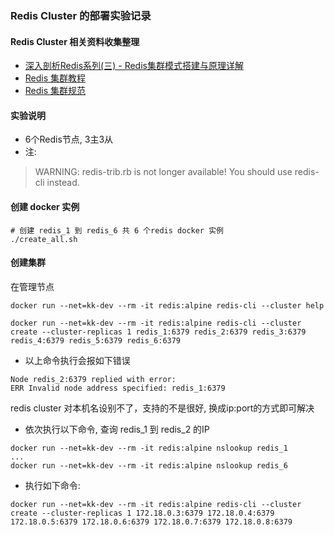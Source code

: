 ### Redis Cluster 的部署实验记录

#### Redis Cluster 相关资料收集整理
* [深入剖析Redis系列(三) - Redis集群模式搭建与原理详解](https://juejin.im/post/5b8fc5536fb9a05d2d01fb11#heading-14)
* [Redis 集群教程](http://www.redis.cn/topics/cluster-tutorial.html)
* [Redis 集群规范](http://www.redis.cn/topics/cluster-spec.html)

#### 实验说明
* 6个Redis节点, 3主3从
* 注: 
> WARNING: redis-trib.rb is not longer available!
> You should use redis-cli instead.


#### 创建 docker 实例
```
# 创建 redis_1 到 redis_6 共 6 个redis docker 实例
./create_all.sh
```

#### 创建集群
在管理节点
```
docker run --net=kk-dev --rm -it redis:alpine redis-cli --cluster help

docker run --net=kk-dev --rm -it redis:alpine redis-cli --cluster create --cluster-replicas 1 redis_1:6379 redis_2:6379 redis_3:6379 redis_4:6379 redis_5:6379 redis_6:6379
```

* 以上命令执行会报如下错误
```
Node redis_2:6379 replied with error:
ERR Invalid node address specified: redis_1:6379
```

redis cluster 对本机名设别不了，支持的不是很好, 换成ip:port的方式即可解决

* 依次执行以下命令, 查询 redis_1 到 redis_2 的IP
```
docker run --net=kk-dev --rm -it redis:alpine nslookup redis_1
...
docker run --net=kk-dev --rm -it redis:alpine nslookup redis_6
```

* 执行如下命令:
```
docker run --net=kk-dev --rm -it redis:alpine redis-cli --cluster create --cluster-replicas 1 172.18.0.3:6379 172.18.0.4:6379 172.18.0.5:6379 172.18.0.6:6379 172.18.0.7:6379 172.18.0.8:6379
```